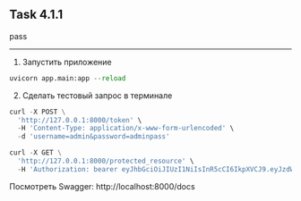 ## Task 4.1.1

pass

---

1. Запустить приложение
```python
uvicorn app.main:app --reload
```
2. Сделать тестовый запрос в терминале
```python
curl -X POST \
  'http://127.0.0.1:8000/token' \
  -H 'Content-Type: application/x-www-form-urlencoded' \
  -d 'username=admin&password=adminpass'

curl -X GET \
  'http://127.0.0.1:8000/protected_resource' \
  -H 'Authorization: bearer eyJhbGciOiJIUzI1NiIsInR5cCI6IkpXVCJ9.eyJzdWIiOiJhZG1pbiIsImV4cCI6MTcwMTAwMDYxNn0.U1Fz37cbjEah0cVCUhhP-joeU7gzYb7W-CYXGD36Gvg'
```

Посмотреть Swagger: http://localhost:8000/docs